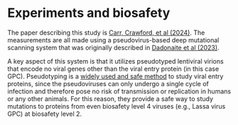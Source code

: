 # Experiments and biosafety

The paper describing this study is [Carr, Crawford, et al (2024)](https://www.biorxiv.org/content/10.1101/2024.02.05.579020v1). The measurements are all made using a pseudovirus-based deep mutational scanning system that was originally described in [Dadonaite et al (2023)](https://doi.org/10.1016/j.cell.2023.02.001).

A key aspect of this system is that it utilizes pseudotyped lentiviral virions that encode no viral genes other than the viral entry protein (in this case GPC).
Pseudotyping is a [widely used and safe method](https://blog.addgene.org/viral-vectors-101-pseudotyping) to study viral entry proteins, since the pseudoviruses can only undergo a single cycle of infection and therefore pose no risk of transmission or replication in humans or any other animals.
For this reason, they provide a safe way to study mutations to proteins from even biosafety level 4 viruses (e.g., Lassa virus GPC) at biosafety level 2.
